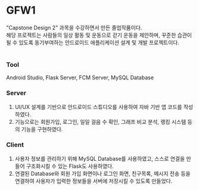 # GFW1
"Capstone Design 2" 과목을 수강하면서 만든 졸업작품이다.
<br/>
해당 프로젝트는 사람들의 일상 활동 및 운동으로 걷기 운동을 제안하며, 꾸준한 습관이 될 수 있도록 동기부여하는 안드로이드 애플리케이션 설계 및 개발 프로젝트이다.
<br/>
<br/>
### Tool
Android Studio, Flask Server, FCM Server, MySQL Database
<br/>
### Server
1. UI/UX 설계를 기반으로 안드로이드 스튜디오를 사용하여 자바 기반 앱 코드를 작성하였다.
2. 기능으로는 회원가입, 로그인, 일일 걸음 수 확인, 그래프 비교 분석, 랭킹 시스템 등의 기능을 구현하였다.

### Client
1. 사용자 정보를 관리하기 위해 MySQL Database를 사용하였고, 스스로 연결을 만들어 구조화시킬 수 있는 Flask도 사용하였다.
2. 연결된 Database와 회원 가입 화면이나 로그인 화면, 친구목록, 메시지 전송 등을 연결하여 사용자가 입력한 정보들을 서버에 저장시킬 수 있도록 만들었다.
